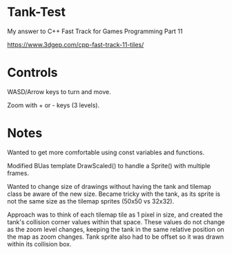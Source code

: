 # Tank-Test
My answer to C++ Fast Track for Games Programming Part 11

https://www.3dgep.com/cpp-fast-track-11-tiles/

# Controls
WASD/Arrow keys to turn and move.

Zoom with + or - keys (3 levels).

# Notes
Wanted to get more comfortable using const variables and functions.

Modified BUas template DrawScaled() to handle a Sprite() with multiple frames.

Wanted to change size of drawings without having the tank and tilemap class be aware of the new size.
Became tricky with the tank, as its sprite is not the same size as the tilemap sprites (50x50 vs 32x32).

Approach was to think of each tilemap tile as 1 pixel in size, and created the tank's collision corner values within that space.
These values do not change as the zoom level changes, keeping the tank in the same relative position on the map as zoom changes.
Tank sprite also had to be offset so it was drawn within its collision box.
